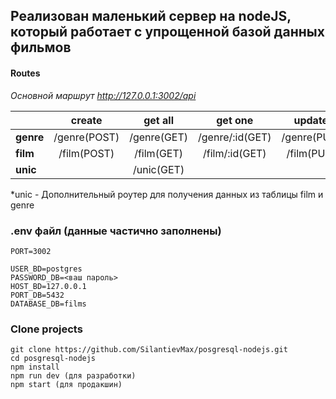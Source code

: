 ## Реализован маленький сервер на nodeJS, который работает с упрощенной базой данных фильмов



#### Routes

 _Основной маршрут http://127.0.0.1:3002/api_

|| create | get all | get one | update | delete |
|:---|:------:|:-----:|:----:|:-----:|:-----:|
| **genre** | /genre(POST) | /genre(GET) | /genre/:id(GET) | /genre(PUT) | /genre(DEL)
| **film** | /film(POST) | /film(GET) | /film/:id(GET) | /film(PUT) | /film(DEL)
| **unic** |  | /unic(GET) | | | 

*unic - Дополнительный роутер для получения данных из таблицы film и genre


### .env файл (данные частично заполнены)

```
PORT=3002

USER_BD=postgres
PASSWORD_DB=<ваш пароль>
HOST_BD=127.0.0.1
PORT_DB=5432
DATABASE_DB=films
```

### Clone projects

```
git clone https://github.com/SilantievMax/posgresql-nodejs.git
cd posgresql-nodejs
npm install
npm run dev (для разработки)
npm start (для продакшин)
```